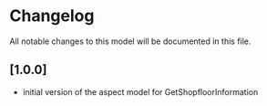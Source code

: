 # Changelog

All notable changes to this model will be documented in this file.

## [1.0.0]

- initial version of the aspect model for GetShopfloorInformation
